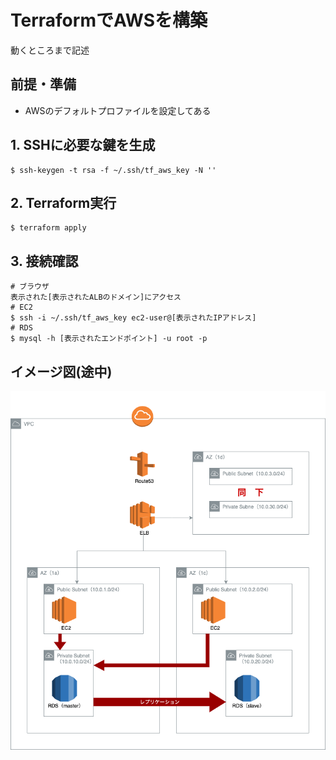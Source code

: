 # TerraformでAWSを構築

動くところまで記述

## 前提・準備
- AWSのデフォルトプロファイルを設定してある

## 1. SSHに必要な鍵を生成
```sh:
$ ssh-keygen -t rsa -f ~/.ssh/tf_aws_key -N ''
```

## 2. Terraform実行
```sh:
$ terraform apply
```

## 3. 接続確認
```sh:
# ブラウザ
表示された[表示されたALBのドメイン]にアクセス
# EC2
$ ssh -i ~/.ssh/tf_aws_key ec2-user@[表示されたIPアドレス]
# RDS
$ mysql -h [表示されたエンドポイント] -u root -p
```

## イメージ図(途中)
![イメージ図](./docs/image.png)
